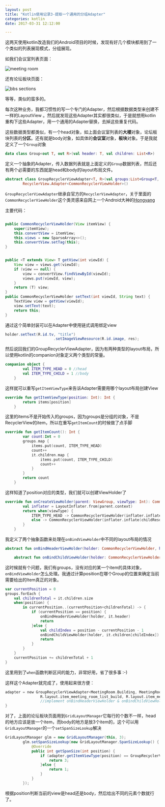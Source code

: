 ```yaml
---
layout: post
title: "Kotlin使用记录3-提取一个通用的分组Adapter"
categories: kotlin
date: 2017-03-31 12:12:00

---
```


这两天使用kotlin改造我们的Android项目的时候，发现有好几个模块都用到了一个类似的列表展现模式，分组展现。

如我们会议室列表页面：

![meeting room](http://img.muliba.net/kotlin_sealed_class_1.jpg)

还有论坛板块页面：

![bbs sections](http://img.muliba.net/blog/post/bbs_sections.png.jpg)

等等，类似的蛮多的。



<!-- more -->



每次这种业务，我都习惯性的写一个专门的Adapter，然后根据数据类型来创建不一样的LayoutView 。然后就发现这些Adapter其实都很类似，于是就想用kotlin重构下这些Adapter，用一个通用的Adapter替换，去掉这些重复代码。

这些数据类型都类似，有一个head对象，如上面会议室列表的**大楼**对象，论坛板块列表的**分区**。还有就是body对象，如具体的**会议室**对象，**板块**对象。于是我就定义了一个`Group`对象

```kotlin
data class Group<out T, out R>(val header: T, val children: List<R>)
```

定义一个抽象的Adapter，传入数据列表就是上面定义的`Group`数据列表，然后还有两个必需要的东西就是head和body的layout布局文件。

```kotlin
abstract class GroupRecyclerViewAdapter<T, R>(val groups:List<Group<T, R>>, val headerResourceId:Int, val childResourceId:Int) :
        RecyclerView.Adapter<CommonRecyclerViewHolder>()
```

`GroupRecyclerViewAdapter`继承自官方的`RecyclerViewAdapter`，关于里面的`CommonRecyclerViewHolder`这个类灵感来自网上一个Android大神的[Hongyang](https://github.com/hongyangAndroid/baseAdapter/blob/master/baseadapter-recyclerview/src/main/java/com/zhy/adapter/recyclerview/CommonAdapter.java)

主要代码：

```java

public CommonRecyclerViewHolder(View itemView) {
    super(itemView);
    this.convertView = itemView;
    this.views = new SparseArray<>();
    this.convertView.setTag(this);
}


public <T extends View> T getView(int viewId) {
    View view = views.get(viewId);
    if (view == null) {
        view = convertView.findViewById(viewId);
        views.put(viewId, view);
    }
    return (T) view;
}
public CommonRecyclerViewHolder setText(int viewId, String text) {
    TextView view = getView(viewId);
    view.setText(text);
    return this;
}
```

通过这个简单封装可以在Adapter中使用链式调用绑定view

```java
holder.setText(R.id.tv, "title")
                      .setImageViewResource(R.id.image, res);
```



然后说回我们的GroupRecyclerViewAdapter，因为有两种类型的layout布局，所以使用kotlin的companion对象定义两个类型的常量。

```kotlin
companion object {
        val ITEM_TYPE_HEAD = 0 //head
        val ITEM_TYPE_CHILD = 1 //body
    }
```

这样就可以重写`getItemViewType`来告诉Adapter需要用哪个layout布局创建View

```kotlin
override fun getItemViewType(position: Int): Int {
        return items[position]
    }
```

这里的items不是开始传入的groups，因为groups是分组的对象，不是RecyclerView的item，所以在重写`getItemCount`的时候做了点手脚

```kotlin
override fun getItemCount(): Int {
        var count:Int = 0
        groups.map {
            items.put(count, ITEM_TYPE_HEAD)
            count++
            it.children.map {
                items.put(count, ITEM_TYPE_CHILD)
                count++
            }
        }
        return count
    }
```

这样知道了position对应的类型，我们就可以创建ViewHolder了

```kotlin
override fun onCreateViewHolder(parent: ViewGroup, viewType: Int): CommonRecyclerViewHolder {
        val inflater = LayoutInflater.from(parent.context)
        return when(viewType) {
            ITEM_TYPE_HEAD -> CommonRecyclerViewHolder(inflater.inflate(headerResourceId, parent, false))
            else -> CommonRecyclerViewHolder(inflater.inflate(childResourceId, parent, false))
        }
    }
```

我定义了两个抽象函数来处理在`onBindViewHolder`中不同的layout布局的情况

```kotlin
abstract fun onBindHeaderViewHolder(holder: CommonRecyclerViewHolder, header: T)

    abstract fun onBindChildViewHolder(holder: CommonRecyclerViewHolder, child: R)

```

这时候就有个问题，我们有groups，没有对应的某一个item的具体对象，`onBindViewHolder`怎么处理。我通过计算position在哪个Group的位置来确定当前需要给出的Item真正的对象。

```kotlin
var currentPosition = 0
groups.forEach {
    val childrenTotal = it.children.size
    when(position) {
        in currentPosition..(currentPosition+childrenTotal) -> {
            if (currentPosition == position) {
                onBindHeaderViewHolder(holder, it.header)
                return
            }else {
                val childIndex = position - currentPosition - 1
                onBindChildViewHolder(holder, it.children[childIndex])
                return
            }
        }
    }
    currentPosition += childrenTotal + 1
}
```

这里用到了`when`函数判断区间的能力，非常好用，省了很多事 :-) 

这样这个Adapter就完成了，使用起来很方便：

```kotlin
adapter = new GroupRecyclerViewAdapter<MeetingRoom.Building, MeetingRoom.Room>(roomList,
                R.layout.item_meeting_room_list_build, R.layout.item_meeting_room_list_room) {
                //implement onBindHeaderViewHolder & onBindChildViewHolder
}
```



对了，上面的论坛板块页面用到`GridLayoutManager`它每行的个数不一样，head的地方应该是放一个item，而body的地方是放3个item的，这个可以用`GridLayoutManager`的一个`setSpanSizeLookup`解决

```java
GridLayoutManager glm = new GridLayoutManager(this, 3);
        glm.setSpanSizeLookup(new GridLayoutManager.SpanSizeLookup() {
            @Override
            public int getSpanSize(int position) {
                if (adapter.getItemViewType(position) == GroupRecyclerViewAdapter.Companion.getITEM_TYPE_HEAD()) {
                    return 3;
                }else {
                    return 1;
                }
            }
        });
```

根据position判断当前的view是head还是body，然后给出不同的元素个数就行了。

